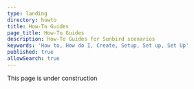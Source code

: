 ```yaml
---
type: landing
directory: howto
title: How-To Guides 
page_title: How-To Guides
description: How-To Guides for Sunbird scenarios
keywords: 'How to, How do I, Create, Setup, Set up, Set Up'
published: true
allowSearch: true
---
```


This page is under construction
 
